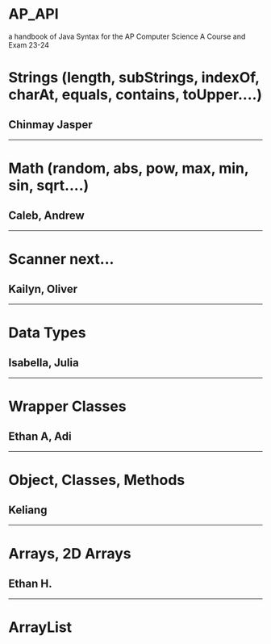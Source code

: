 # AP_API
a handbook of Java Syntax for the AP Computer Science A Course and Exam 23-24

# Strings (length, subStrings, indexOf, charAt, equals, contains, toUpper....)
  Chinmay Jasper
---
---
  
# Math (random, abs, pow, max, min, sin, sqrt....)
 Caleb, Andrew
---
---
 
# Scanner next... 
   Kailyn, Oliver
---
---
   
# Data Types
  Isabella, Julia
---
---
  
# Wrapper Classes
  Ethan A, Adi
---
---
  
# Object, Classes, Methods
 Keliang
---
---
 
# Arrays, 2D Arrays
  Ethan H.
---
---

  
# ArrayList


